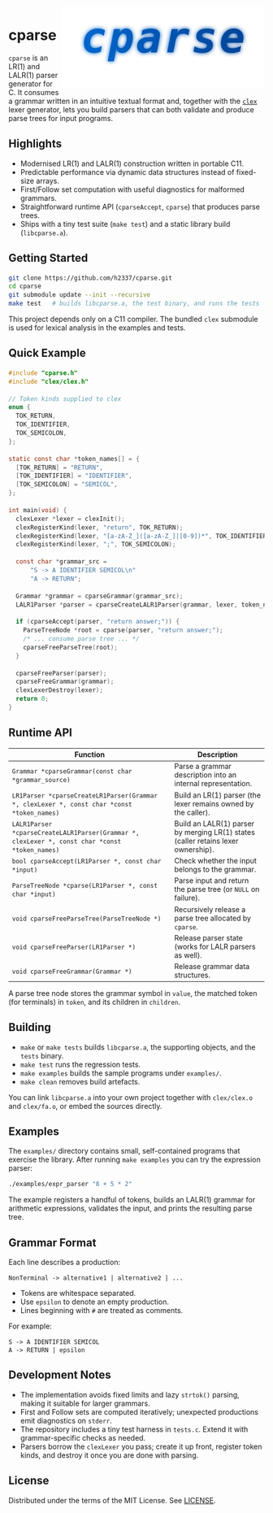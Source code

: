 <img align="right" src="https://raw.githubusercontent.com/h2337/cparse/refs/heads/master/logo.svg">

# cparse

`cparse` is an LR(1) and LALR(1) parser generator for C. It consumes a grammar written in an intuitive textual format and, together with the [`clex`](./clex) lexer generator, lets you build parsers that can both validate and produce parse trees for input programs.

## Highlights

- Modernised LR(1) and LALR(1) construction written in portable C11.
- Predictable performance via dynamic data structures instead of fixed-size arrays.
- First/Follow set computation with useful diagnostics for malformed grammars.
- Straightforward runtime API (`cparseAccept`, `cparse`) that produces parse trees.
- Ships with a tiny test suite (`make test`) and a static library build (`libcparse.a`).

## Getting Started

```bash
git clone https://github.com/h2337/cparse.git
cd cparse
git submodule update --init --recursive
make test   # builds libcparse.a, the test binary, and runs the tests
```

This project depends only on a C11 compiler. The bundled `clex` submodule is used for lexical analysis in the examples and tests.

## Quick Example

```c
#include "cparse.h"
#include "clex/clex.h"

// Token kinds supplied to clex
enum {
  TOK_RETURN,
  TOK_IDENTIFIER,
  TOK_SEMICOLON,
};

static const char *token_names[] = {
  [TOK_RETURN] = "RETURN",
  [TOK_IDENTIFIER] = "IDENTIFIER",
  [TOK_SEMICOLON] = "SEMICOL",
};

int main(void) {
  clexLexer *lexer = clexInit();
  clexRegisterKind(lexer, "return", TOK_RETURN);
  clexRegisterKind(lexer, "[a-zA-Z_]([a-zA-Z_]|[0-9])*", TOK_IDENTIFIER);
  clexRegisterKind(lexer, ";", TOK_SEMICOLON);

  const char *grammar_src =
      "S -> A IDENTIFIER SEMICOL\n"
      "A -> RETURN";

  Grammar *grammar = cparseGrammar(grammar_src);
  LALR1Parser *parser = cparseCreateLALR1Parser(grammar, lexer, token_names);

  if (cparseAccept(parser, "return answer;")) {
    ParseTreeNode *root = cparse(parser, "return answer;");
    /* ... consume parse tree ... */
    cparseFreeParseTree(root);
  }

  cparseFreeParser(parser);
  cparseFreeGrammar(grammar);
  clexLexerDestroy(lexer);
  return 0;
}
```

## Runtime API

| Function | Description |
|----------|-------------|
| `Grammar *cparseGrammar(const char *grammar_source)` | Parse a grammar description into an internal representation. |
| `LR1Parser *cparseCreateLR1Parser(Grammar *, clexLexer *, const char *const *token_names)` | Build an LR(1) parser (the lexer remains owned by the caller). |
| `LALR1Parser *cparseCreateLALR1Parser(Grammar *, clexLexer *, const char *const *token_names)` | Build an LALR(1) parser by merging LR(1) states (caller retains lexer ownership). |
| `bool cparseAccept(LR1Parser *, const char *input)` | Check whether the input belongs to the grammar. |
| `ParseTreeNode *cparse(LR1Parser *, const char *input)` | Parse input and return the parse tree (or `NULL` on failure). |
| `void cparseFreeParseTree(ParseTreeNode *)` | Recursively release a parse tree allocated by `cparse`. |
| `void cparseFreeParser(LR1Parser *)` | Release parser state (works for LALR parsers as well). |
| `void cparseFreeGrammar(Grammar *)` | Release grammar data structures. |

A parse tree node stores the grammar symbol in `value`, the matched token (for terminals) in `token`, and its children in `children`.

## Building

- `make` or `make tests` builds `libcparse.a`, the supporting objects, and the `tests` binary.
- `make test` runs the regression tests.
- `make examples` builds the sample programs under `examples/`.
- `make clean` removes build artefacts.

You can link `libcparse.a` into your own project together with `clex/clex.o` and `clex/fa.o`, or embed the sources directly.

## Examples

The `examples/` directory contains small, self-contained programs that exercise the library. After running `make examples` you can try the expression parser:

```bash
./examples/expr_parser "8 + 5 * 2"
```

The example registers a handful of tokens, builds an LALR(1) grammar for arithmetic expressions, validates the input, and prints the resulting parse tree.

## Grammar Format

Each line describes a production:

```
NonTerminal -> alternative1 | alternative2 | ...
```

- Tokens are whitespace separated.
- Use `epsilon` to denote an empty production.
- Lines beginning with `#` are treated as comments.

For example:

```
S -> A IDENTIFIER SEMICOL
A -> RETURN | epsilon
```

## Development Notes

- The implementation avoids fixed limits and lazy `strtok()` parsing, making it suitable for larger grammars.
- First and Follow sets are computed iteratively; unexpected productions emit diagnostics on `stderr`.
- The repository includes a tiny test harness in `tests.c`. Extend it with grammar-specific checks as needed.
- Parsers borrow the `clexLexer` you pass; create it up front, register token kinds, and destroy it once you are done with parsing.

## License

Distributed under the terms of the MIT License. See [LICENSE](./LICENSE).
